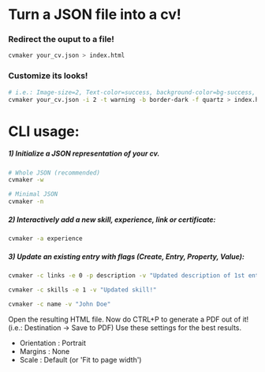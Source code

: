 # Turn a JSON file into a cv! 

### Redirect the ouput to a file!
```bash
cvmaker your_cv.json > index.html
```

### Customize its looks! 
```bash
# i.e.: Image-size=2, Text-color=success, background-color=bg-success, flavor=quartz
cvmaker your_cv.json -i 2 -t warning -b border-dark -f quartz > index.html
```

# CLI usage:
##### 1) Initialize a JSON representation of your cv.
```bash
# Whole JSON (recommended)
cvmaker -w 
```

```bash
# Minimal JSON
cvmaker -n  
```

##### 2) Interactively add a new skill, experience, link or certificate:
```bash
cvmaker -a experience
```
##### 3) Update an existing entry with flags (Create, Entry, Property, Value):
```bash
cvmaker -c links -e 0 -p description -v "Updated description of 1st entry at links section"
```

```bash
cvmaker -c skills -e 1 -v "Updated skill!"
```

```bash
cvmaker -c name -v "John Doe"
```

Open the resulting HTML file. Now do CTRL+P to generate a PDF out of it! (i.e.: Destination -> Save to PDF) 
Use these settings for the best results.
- Orientation : Portrait
- Margins : None
- Scale : Default (or 'Fit to page width')
